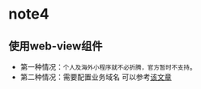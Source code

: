 # note4
## 使用web-view组件
+ 第一种情况：`个人及海外小程序就不必折腾，官方暂时不支持`。
+ 第二种情况：需要配置业务域名
可以参考[该文章](https://juejin.cn/post/6844903734397370376)
